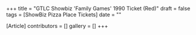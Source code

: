 +++
title = "GTLC Showbiz 'Family Games' 1990 Ticket (Red)"
draft = false
tags = [ShowBiz Pizza Place Tickets]
date = ""

[Article]
contributors = []
gallery = []
+++